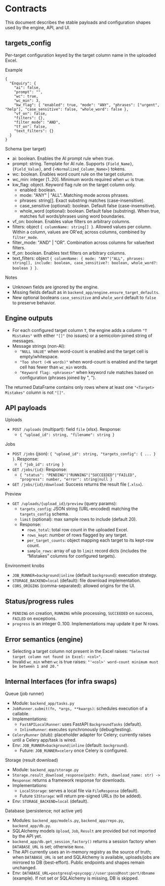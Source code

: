 # Contracts

This document describes the stable payloads and configuration shapes used by the engine, API, and UI.

## targets_config

Per-target configuration keyed by the target column name in the uploaded Excel.

Example

```
{
  "Enquiry": {
    "ai": false,
    "prompt": "",
    "wc": true,
    "wc_min": 3,
    "kw_flag": { "enabled": true, "mode": "ANY", "phrases": ["urgent", "help"], "case_sensitive": false, "whole_word": false },
    "vf_on": false,
    "filters": {},
    "filter_mode": "AND",
    "tf_on": false,
    "text_filters": {}
  }
}
```

Schema (per target)

- ai: boolean. Enables the AI prompt rule when true.
- prompt: string. Template for AI rule. Supports `{Field_Name}`, `{Field_Value}`, and `{<Normalized_Column_Name>}` tokens.
- wc: boolean. Enables word count rule on the target column.
- wc_min: integer [1..20]. Minimum words required when `wc` is true.
- kw_flag: object. Keyword flag rule on the target column only.
  - enabled: boolean.
  - mode: "ANY" | "ALL". Matching mode across phrases.
  - phrases: string[]. Exact substring matches (case-insensitive).
  - case_sensitive (optional): boolean. Default false (case-insensitive).
  - whole_word (optional): boolean. Default false (substring). When true, matches full words/phrases using word boundaries.
- vf_on: boolean. Enables value filters on arbitrary columns.
- filters: object `{ columnName: string[] }`. Allowed values per column. Within a column, values are OR'ed; across columns, combined by `filter_mode`.
- filter_mode: "AND" | "OR". Combination across columns for value/text filters.
- tf_on: boolean. Enables text filters on arbitrary columns.
- text_filters: object `{ columnName: { mode: "ANY"|"ALL", phrases: string[], include: boolean, case_sensitive?: boolean, whole_word?: boolean } }`.

Notes

- Unknown fields are ignored by the engine.
- Missing fields default as in `backend_app/engine.ensure_target_defaults`.
- New optional booleans `case_sensitive` and `whole_word` default to `false` to preserve behavior.

## Engine outputs

- For each configured target column `T`, the engine adds a column `"T Mistakes"` with either `"[]"` (no issues) or a semicolon-joined string of messages.
- Message strings (non-AI):
  - `"NULL VALUE"` when word-count is enabled and the target cell is empty/whitespace.
  - `"Too short (<N words)"` when word-count is enabled and the target cell has fewer than `wc_min` words.
  - `"Keyword flag: <phrases>"` when keyword rule matches based on configuration (phrases joined by ", ").

The returned DataFrame contains only rows where at least one `"<Target> Mistakes"` column is not `"[]"`.

## API payloads

Uploads

- `POST /uploads` (multipart): field `file` (xlsx). Response:
  - `{ "upload_id": string, "filename": string }`

Jobs

- `POST /jobs` (json): `{ "upload_id": string, "targets_config": { ... } }`. Response:
  - `{ "job_id": string }`
- `GET /jobs/{id}`: Response:
  - `{ "status": "PENDING"|"RUNNING"|"SUCCEEDED"|"FAILED", "progress": number, "error": string|null }`
- `GET /jobs/{id}/download`: Success returns the result file (`.xlsx`).

Preview

- `GET /uploads/{upload_id}/preview` (query params):
  - `targets_config`: JSON string (URL-encoded) matching the `targets_config` schema.
  - `limit` (optional): max sample rows to include (default 20).
  - Response:
    - `rows_total`: total row count in the uploaded Excel.
    - `rows_kept`: number of rows flagged by any target.
    - `per_target_counts`: object mapping each target to its kept-row count.
    - `sample_rows`: array of up to `limit` record dicts (includes the “Mistakes” columns for configured targets).

Environment knobs

- `JOB_RUNNER=background|inline` (default `background`): execution strategy.
- `STORAGE_BACKEND=local` (default): file download implementation.
- `CORS_ORIGINS` (comma-separated): allowed origins for the UI.

## Status/progress rules

- `PENDING` on creation, `RUNNING` while processing, `SUCCEEDED` on success, `FAILED` on exceptions.
- `progress` is an integer 0..100. Implementations may update it per N rows.

## Error semantics (engine)

- Selecting a target column not present in the Excel raises: `"Selected target column not found in Excel: <col>"`.
- Invalid `wc_min` when `wc` is true raises: `"'<col>' word-count minimum must be between 1 and 20."`

## Internal Interfaces (for infra swaps)

Queue (job runner)

- Module: `backend_app/tasks.py`
- `JobRunner.submit(fn, *args, **kwargs)`: schedules execution of a callable.
- Implementations:
  - `FastAPILocalRunner`: uses FastAPI `BackgroundTasks` (default).
  - `InlineRunner`: executes synchronously (debug/testing).
- `CeleryRunner` (stub): placeholder adapter for Celery; currently raises until a Celery app/task is wired.
- Env: `JOB_RUNNER=background|inline` (default: `background`).
  - Future: `JOB_RUNNER=celery` once Celery is configured.

Storage (result download)

- Module: `backend_app/storage.py`
- `Storage.result_download_response(path: Path, download_name: str) -> Response`: returns a framework response for downloads.
- Implementations:
  - `LocalStorage`: serves a local file via `FileResponse` (default).
  - Future `S3Storage`: will return pre-signed URLs (to be added).
- Env: `STORAGE_BACKEND=local` (default).

Database (persistence; not active yet)

- Modules: `backend_app/models.py`, `backend_app/repo.py`, `backend_app/db.py`.
- SQLAlchemy models `Upload`, `Job`, `Result` are provided but not imported by the API yet.
- `backend_app/db.get_session_factory()` returns a session factory when `DATABASE_URL` is set; otherwise `None`.
- The API currently uses an in-memory registry as the source of truth; when `DATABASE_URL` is set and SQLAlchemy is available, uploads/jobs are mirrored to DB (best-effort). Public endpoints and shapes remain unchanged.
- Env: `DATABASE_URL=postgresql+psycopg://user:pass@host:port/dbname` (example). If not set or SQLAlchemy is missing, DB is skipped.
